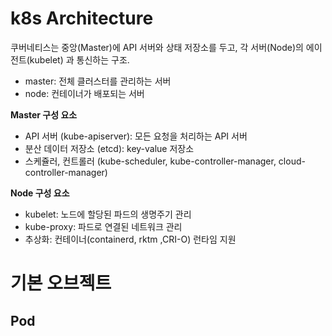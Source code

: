 # k8s Architecture

쿠버네티스는 중앙(Master)에 API 서버와 상태 저장소를 두고, 각 서버(Node)의 에이전트(kubelet) 과 통신하는 구조.

- master: 전체 클러스터를 관리하는 서버
- node: 컨테이너가 배포되는 서버

**Master 구성 요소**

- API 서버 (kube-apiserver): 모든 요청을 처리하는 API 서버
- 분산 데이터 저장소 (etcd): key-value 저장소
- 스케쥴러, 컨트롤러 (kube-scheduler, kube-controller-manager, cloud-controller-manager)

**Node 구성 요소**

- kubelet: 노드에 할당된 파드의 생명주기 관리
- kube-proxy: 파드로 연결된 네트워크 관리
- 추상화: 컨테이너(containerd, rktm ,CRI-O) 런타임 지원

# 기본 오브젝트

## Pod
